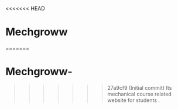<<<<<<< HEAD
# Mechgroww
=======
# Mechgroww-
>>>>>>> 27a9cf9 (Initial commit)
Its  mechanical course related  website for students .  
